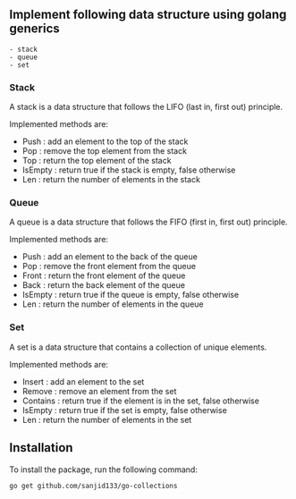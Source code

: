 ## Implement following data structure using golang generics
    - stack
    - queue
    - set


### Stack
A stack is a data structure that follows the LIFO (last in, first out) principle.

Implemented methods are:
- Push : add an element to the top of the stack
- Pop : remove the top element from the stack
- Top : return the top element of the stack
- IsEmpty : return true if the stack is empty, false otherwise
- Len : return the number of elements in the stack

### Queue
A queue is a data structure that follows the FIFO (first in, first out) principle.

Implemented methods are:
- Push : add an element to the back of the queue
- Pop : remove the front element from the queue
- Front : return the front element of the queue
- Back : return the back element of the queue
- IsEmpty : return true if the queue is empty, false otherwise
- Len : return the number of elements in the queue

### Set
A set is a data structure that contains a collection of unique elements.

Implemented methods are:
- Insert : add an element to the set
- Remove : remove an element from the set
- Contains : return true if the element is in the set, false otherwise
- IsEmpty : return true if the set is empty, false otherwise
- Len : return the number of elements in the set

## Installation
To install the package, run the following command:
```
go get github.com/sanjid133/go-collections
```


